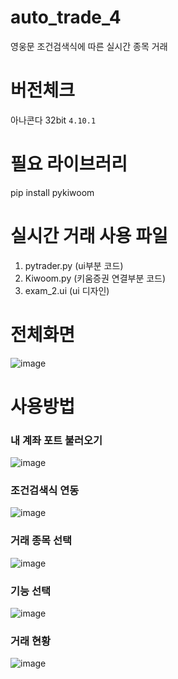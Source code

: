 # auto_trade_4
영웅문 조건검색식에 따른 실시간 종목 거래



# 버전체크
아나콘다 32bit `4.10.1`

# 필요 라이브러리
pip install pykiwoom


# 실시간 거래 사용 파일
1. pytrader.py (ui부분 코드)
2. Kiwoom.py (키움증권 연결부분 코드)
3. exam_2.ui (ui 디자인)


# 전체화면

![image](https://github.com/sungju1572/auto_trade_4/assets/70958560/b14dc88f-59d9-436d-b318-329e76651ea9)


# 사용방법

### 내 계좌 포트 불러오기

![image](https://github.com/sungju1572/auto_trade_4/assets/70958560/ede5ad8a-f0c9-4f02-81f9-b040da8df1a7)


### 조건검색식 연동

![image](https://github.com/sungju1572/auto_trade_4/assets/70958560/1c0d2a45-8a0c-486a-b3f3-3e4c2543e551)

### 거래 종목 선택

![image](https://github.com/sungju1572/auto_trade_4/assets/70958560/926011cf-a1b4-4bb9-8858-c81449fa423e)

### 기능 선택

![image](https://github.com/sungju1572/auto_trade_4/assets/70958560/2e0c9091-1e12-4c50-a297-7ddc4e5941f2)

### 거래 현황

![image](https://github.com/sungju1572/auto_trade_4/assets/70958560/33e17710-6d65-4601-b31f-927db47668a9)



